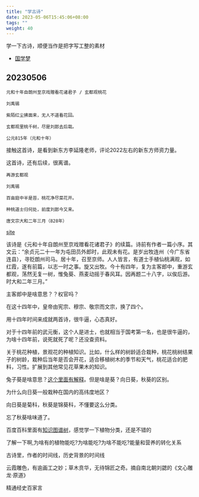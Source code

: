 ```yaml
---
title: "学古诗"
date: 2023-05-06T15:45:06+08:00
tags: ""
weight: 40
---
```


学一下古诗，顺便当作是把字写工整的素材

+ [国学梦](http://www.guoxuemeng.com)

## 20230506
```
元和十年自朗州至京戏赠看花诸君子 / 玄都观桃花

刘禹锡

紫陌红尘拂面来，无人不道看花回。

玄都观里桃千树，尽是刘郎去后栽。

公元815年（元和十年）
```

接触这首诗，是看到新东方李延隆老师，评论2022左右的新东方师资力量。

这首诗，还有后续，很离谱。

```
再游玄都观 

刘禹锡

百亩庭中半是苔，桃花净尽菜花开。

种桃道士归何处，前度刘郎今又来。

唐文宗大和二年三月（828年）
```
[site](http://www.guoxuemeng.com/mingju/431382.html)

该诗是《元和十年自朗州至京戏赠看花诸君子》的续篇。诗前有作者一篇小序。其文云：“余贞元二十一年为屯田员外郎时，此观未有花。是岁出牧连州（今广东省连县），寻贬朗州司马。居十年，召至京师。人人皆言，有道士手植仙桃满观，如红霞，遂有前篇，以志一时之事。旋又出牧。今十有四年，复为主客郎中，重游玄都观，荡然无复一树，惟兔葵、燕麦动摇于春风耳。因再题二十八字，以俟后游。时大和二年三月。”

主客郎中是啥意思？？权官吗？

在这十四年中，皇帝由宪宗、穆宗、敬宗而文宗，换了四个。

用十四年时间来成就两首诗，很牛逼，心态真好。

对于十四年前的武元衡，这个人是进士，也就相当于国考第一名，也是很牛逼的，为啥十四年前，说死就死了呢？还没查资料。

关于桃花种植，景观花的种植知识。比如，什么样的树龄适合栽种，桃花桃树结果子的树龄，栽种后当年是否会开花，适合移植树木的季节和天气，桃花适合的肥料，习性。扩展到其他常见花草果木的知识。

兔子葵是啥意思？[这个里面有解释](https://cidian.qianp.com/ci/%E5%85%94%E8%91%B5)。但是啥是葵？向日葵，秋葵的区别。

为什么向日葵一般栽种在国内的高纬度地区？

向日葵是菊科，秋葵是锦葵科，不懂要这么分类。

忘了秋葵啥味道了。

百度百科里面有[知识图谱树](https://baike.baidu.com/lemmagraph/graphview?lemmaId=2659935&featureId=045b9b9009ee72890832d82b&classify=tree&fromModule=lemma_graph-tree)，感觉学一下植物分类，还是不错的

了解一下啊,为啥有的植物能吃?为啥能吃?为啥不能吃?能量和营养的转化关系


古诗里，作者的时间线，历史背景的时间线

云霞雕色，有逾画工之妙；草木贲华，无待锦匠之奇。摘自南北朝刘勰的《文心雕龙·原道》


精通经史百家言
